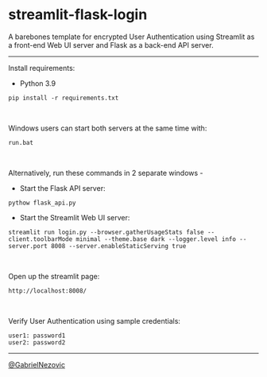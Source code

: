 # streamlit-flask-login
 A barebones template for encrypted User Authentication using Streamlit as a front-end Web UI server and Flask as a back-end API server.

 ___
 
 Install requirements:
 * Python 3.9
 ```
pip install -r requirements.txt
```

<br>

Windows users can start both servers at the same time with:
```
run.bat
```

<br>

Alternatively, run these commands in 2 separate windows - 
* Start the Flask API server:
```
pythow flask_api.py
```
* Start the Streamlit Web UI server:
```
streamlit run login.py --browser.gatherUsageStats false --client.toolbarMode minimal --theme.base dark --logger.level info --server.port 8008 --server.enableStaticServing true
```

<br>

Open up the streamlit page:
```
http://localhost:8008/
```

<br>

Verify User Authentication using sample credentials:

```
user1: password1
user2: password2
```

___

[@GabrielNezovic](https://github.com/GabrielNezovic)
